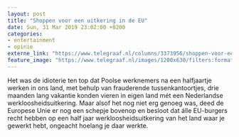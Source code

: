 ```yaml
---
layout: post
title: "Shoppen voor een uitkering in de EU"
date: Sun, 31 Mar 2019 23:02:00 +0200
categories: 
- entertainment 
- opinie 
externe_link: "https://www.telegraaf.nl/columns/3373956/shoppen-voor-een-uitkering-in-de-eu"
feature_image: "https://www.telegraaf.nl/images/1200x630/filters:format(jpeg):quality(80)/cdn-kiosk-api.telegraaf.nl/d1ccca50-5439-11e9-aba6-02d1dbdc35d1.jpg"
---
```


<p class="intro">Het was de idioterie ten top dat Poolse werknemers na een halfjaartje werken in ons land, met behulp van frauderende tussenkantoortjes, drie maanden lang vakantie konden vieren in eigen land mét een Nederlandse werkloosheidsuitkering. Maar alsof het nog niet erg genoeg was, deed de Europese Unie er nog een schepje bovenop en besloot dat álle EU-burgers recht hebben op een half jaar werkloosheidsuitkering van het land waar je gewerkt hebt, ongeacht hoelang je daar werkte.</p>
